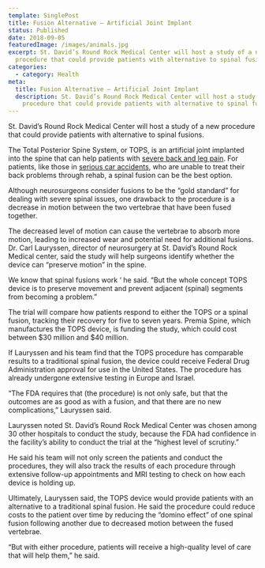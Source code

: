 ```yaml
---
template: SinglePost
title: Fusion Alternative – Artificial Joint Implant
status: Published
date: 2018-09-05
featuredImage: /images/animals.jpg
excerpt: St. David’s Round Rock Medical Center will host a study of a new
  procedure that could provide patients with alternative to spinal fusions.
categories:
  - category: Health
meta:
  title: Fusion Alternative – Artificial Joint Implant
  description: St. David’s Round Rock Medical Center will host a study of a new
    procedure that could provide patients with alternative to spinal fusions.
---
```

<!--StartFragment-->

St. David’s Round Rock Medical Center will host a study of a new procedure that could provide patients with alternative to spinal fusions.

The Total Posterior Spine System, or TOPS, is an artificial joint implanted into the spine that can help patients with [severe back and leg pain](https://www.austinaccidentlawyer.com/practice-areas/back-injury-from-a-car-accident/). For patients, like those in [serious car accidents](https://www.austinaccidentlawyer.com/practice-areas/serious-personal-injury/), who are unable to treat their back problems through rehab, a spinal fusion can be the best option.

Although neurosurgeons consider fusions to be the “gold standard” for dealing with severe spinal issues, one drawback to the procedure is a decrease in motion between the two vertebrae that have been fused together.

The decreased level of motion can cause the vertebrae to absorb more motion, leading to increased wear and potential need for additional fusions. Dr. Carl Lauryssen, director of neurosurgery at St. David’s Round Rock Medical center, said the study will help surgeons identify whether the device can “preserve motion” in the spine.

We know that spinal fusions work ‘ he said. “But the whole concept TOPS device is to preserve movement and prevent adjacent (spinal) segments from becoming a problem.”

The trial will compare how patients respond to either the TOPS or a spinal fusion, tracking their recovery for five to seven years. Premia Spine, which manufactures the TOPS device, is funding the study, which could cost between $30 million and $40 million.

If Lauryssen and his team find that the TOPS procedure has comparable results to a traditional spinal fusion, the device could receive Federal Drug Administration approval for use in the United States. The procedure has already undergone extensive testing in Europe and Israel.

“The FDA requires that (the procedure) is not only safe, but that the outcomes are as good as with a fusion, and that there are no new complications,” Lauryssen said.

Lauryssen noted St. David’s Round Rock Medical Center was chosen among 30 other hospitals to conduct the study, because the FDA had confidence in the facility’s ability to conduct the trial at the “highest level of scrutiny.”

He said his team will not only screen the patients and conduct the procedures, they will also track the results of each procedure through extensive follow-up appointments and MRI testing to check on how each device is holding up.

Ultimately, Lauryssen said, the TOPS device would provide patients with an alternative to a traditional spinal fusion. He said the procedure could reduce costs to the patient over time by reducing the “domino effect” of one spinal fusion following another due to decreased motion between the fused vertebrae.

“But with either procedure, patients will receive a high-quality level of care that will help them,” he said.

<!--EndFragment-->